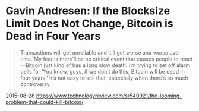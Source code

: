 # Gavin Andresen: If the Blocksize Limit Does Not Change, Bitcoin is Dead in Four Years

> Transactions will get unreliable and it’ll get worse and worse over time. My fear is there’ll be no critical event that causes people to react—Bitcoin just kind of has a long slow death. I’m trying to set off alarm bells for ‘You know, guys, if we don’t do this, Bitcoin will be dead in four years.’ It’s not easy to sell that, especially when there’s so much controversy.

2015-08-28 https://www.technologyreview.com/s/540921/the-looming-problem-that-could-kill-bitcoin/
